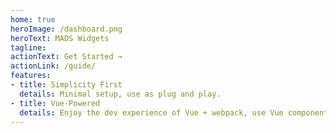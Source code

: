 ```yaml
---
home: true
heroImage: /dashboard.png
heroText: MADS Widgets
tagline: 
actionText: Get Started →
actionLink: /guide/
features:
- title: Simplicity First
  details: Minimal setup, use as plug and play.
- title: Vue-Powered
  details: Enjoy the dev experience of Vue + webpack, use Vue components in markdown, and develop custom themes with Vue.
---
```

